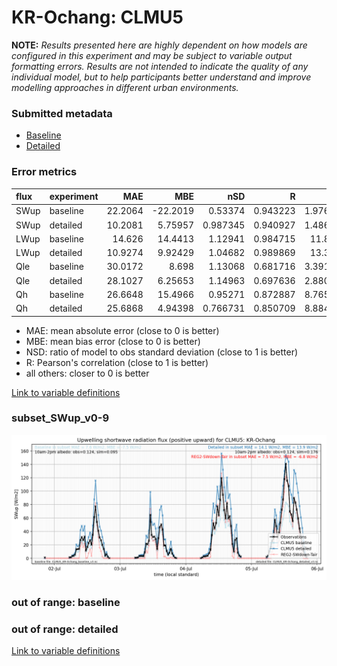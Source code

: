 # KR-Ochang: CLMU5

**NOTE:** *Results presented here are highly dependent on how models are configured in this experiment and may be subject to variable output formatting errors. Results are not intended to indicate the quality of any individual model, but to help participants better understand and improve modelling approaches in different urban environments.*

### Submitted metadata

- [Baseline](CLMU5_KR-Ochang_baseline_attrs.md)
- [Detailed](CLMU5_KR-Ochang_detailed_attrs.md)

### Error metrics

| flux   | experiment   |     MAE |       MBE |      nSD |        R |      5th |     95th |    RMSE |    cRMSE |     AMBE |     1-nSD |       1-R |   nSkewness |   nKurtosis |   Overlap |
|:-------|:-------------|--------:|----------:|---------:|---------:|---------:|---------:|--------:|---------:|---------:|----------:|----------:|------------:|------------:|----------:|
| SWup   | baseline     | 22.2064 | -22.2019  | 0.53374  | 0.943223 |  1.97665 | 60.4658  | 33.7263 | 0.527264 | 22.2019  | 0.466261  | 0.0567775 |    0.62818  |    1.26831  | 0.124419  |
| SWup   | detailed     | 10.2081 |   5.75957 | 0.987345 | 0.940927 |  1.48673 |  6.49344 | 17.4353 | 0.341776 |  5.75957 | 0.0126566 | 0.0590728 |    0.653875 |    1.27638  | 0.12391   |
| LWup   | baseline     | 14.626  |  14.4413  | 1.12941  | 0.984715 | 11.806   | 43.6108  | 20.3691 | 0.226437 | 14.4413  | 0.129413  | 0.0152847 |    5.57925  |    0.408266 | 0.0814372 |
| LWup   | detailed     | 10.9274 |   9.92429 | 1.04682  | 0.989869 | 13.364   | 21.4211  | 13.8808 | 0.15298  |  9.92429 | 0.0468232 | 0.0101307 |    3.15013  |    0.126473 | 0.0903046 |
| Qle    | baseline     | 30.0172 |   8.698   | 1.13068  | 0.681716 |  3.39184 | 34.308   | 48.2858 | 0.858388 |  8.698   | 0.130676  | 0.318284  |    0.220401 |    0.636266 | 0.202663  |
| Qle    | detailed     | 28.1027 |   6.25653 | 1.14963  | 0.697636 |  2.88037 | 34.643   | 47.288  | 0.847117 |  6.25653 | 0.149633  | 0.302364  |    0.238223 |    0.689011 | 0.239123  |
| Qh     | baseline     | 26.6648 |  15.4966  | 0.95271  | 0.872887 |  8.76547 |  8.1492  | 36.618  | 0.49441  | 15.4966  | 0.0472889 | 0.127113  |    0.184272 |    0.455543 | 0.359608  |
| Qh     | detailed     | 25.6868 |   4.94398 | 0.766731 | 0.850709 |  8.88456 | 28.8526  | 36.0607 | 0.532304 |  4.94398 | 0.233269  | 0.149291  |    0.13685  |    0.307398 | 0.383407  |

 - MAE: mean absolute error (close to 0 is better)
 - MBE: mean bias error (close to 0 is better)
 - NSD: ratio of model to obs standard deviation (close to 1 is better)
 - R: Pearson's correlation (close to 1 is better)
 - all others: closer to 0 is better

[Link to variable definitions](../modelattrs/variable_definitions.md)

### <a name="subset_swup_v0-9"></a>subset_SWup_v0-9
[![CLMU5_KR-Ochang_subset_SWup_v0-9.png](CLMU5_KR-Ochang_subset_SWup_v0-9.png)](CLMU5_KR-Ochang_subset_SWup_v0-9.png)

### out of range: baseline


### out of range: detailed



[Link to variable definitions](../modelattrs/variable_definitions.md)

